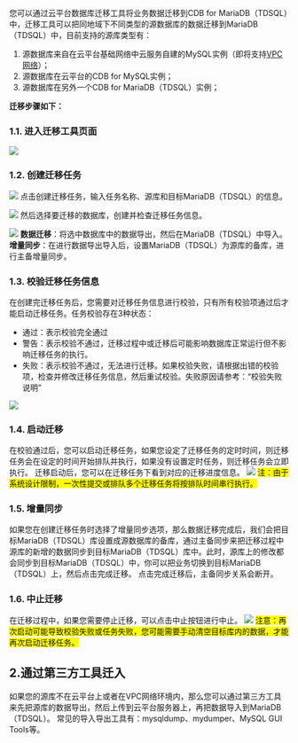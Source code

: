 您可以通过云平台数据库迁移工具将业务数据迁移到CDB for MariaDB（TDSQL）中，迁移工具可以把同地域下不同类型的源数据库的数据迁移到MariaDB（TDSQL）中，目前支持的源库类型有：
1. 源数据库来自在云平台基础网络中云服务自建的MySQL实例（即将支持[VPC网络](http://tce.fsphere.cn/doc/product/215/%E4%BA%A7%E5%93%81%E6%A6%82%E8%BF%B0)）；
2. 源数据库在云平台的CDB for MySQL实例；
3. 源数据库在另外一个CDB for MariaDB（TDSQL）实例；

**迁移步骤如下：**
### 1.1. 进入迁移工具页面
![](https://mccdn.qcloud.com/img56835f031e53b.png)

### 1.2. 创建迁移任务
![](https://mccdn.qcloud.com/img56835f3f5fe77.png)
点击创建迁移任务，输入任务名称、源库和目标MariaDB（TDSQL）的信息。

![](https://mccdn.qcloud.com/img56835f611f583.png)
然后选择要迁移的数据库，创建并检查迁移任务信息。

![](https://mccdn.qcloud.com/img56835f91aec32.png)
**数据迁移**：将选中数据库中的数据导出，然后在MariaDB（TDSQL）中导入。
**增量同步**：在进行数据导出导入后，设置MariaDB（TDSQL）为源库的备库，进行主备增量同步。

### 1.3. 校验迁移任务信息
在创建完迁移任务后，您需要对迁移任务信息进行校验，只有所有校验项通过后才能启动迁移任务。任务校验存在3种状态：
- 通过：表示校验完全通过
- 警告：表示校验不通过，迁移过程中或迁移后可能影响数据库正常运行但不影响迁移任务的执行。
- 失败：表示校验不通过，无法进行迁移。如果校验失败，请根据出错的校验项，检查并修改迁移任务信息，然后重试校验。失败原因请参考：“校验失败说明”

![](https://mccdn.qcloud.com/img56837a4d5ead6.png)

### 1.4. 启动迁移
在校验通过后，您可以启动迁移任务，如果您设定了迁移任务的定时时间，则迁移任务会在设定的时间开始排队并执行，如果没有设置定时任务，则迁移任务会立即执行。
迁移启动后，您可以在迁移任务下看到对应的迁移进度信息。
![](https://mccdn.qcloud.com/img56837a6d2a476.png)
<span style="background-color:#FFFF00">注：由于系统设计限制，一次性提交或排队多个迁移任务将按排队时间串行执行。</span>

### 1.5. 增量同步
如果您在创建迁移任务时选择了增量同步选项，那么数据迁移完成后，我们会把目标MariaDB（TDSQL）库设置成源数据库的备库，通过主备同步来把迁移过程中源库的新增的数据同步到目标MariaDB（TDSQL）库中。此时，源库上的修改都会同步到目标MariaDB（TDSQL）中，你可以把业务切换到目标MariaDB（TDSQL）上，然后点击完成迁移。
点击完成迁移后，主备同步关系会断开。

### 1.6. 中止迁移
在迁移过程中，如果您需要停止迁移，可以点击中止按钮进行中止。
![](https://mccdn.qcloud.com/img56837a93c69e0.png)
<span style="background-color:#FFFF00">注意：再次启动可能导致校验失败或任务失败，您可能需要手动清空目标库内的数据，才能再次启动迁移任务。</span>

## 2.通过第三方工具迁入
如果您的源库不在云平台上或者在VPC网络环境内，那么您可以通过第三方工具来先把源库的数据导出，然后上传到云平台服务器上，再把数据导入到MariaDB（TDSQL）。
常见的导入导出工具有：mysqldump、mydumper、MySQL GUI Tools等。
